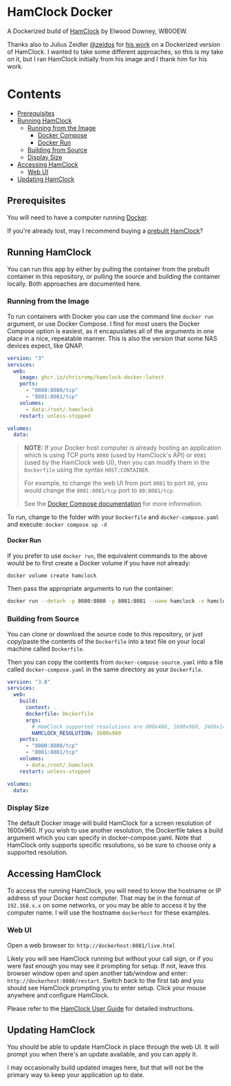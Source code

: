 # HamClock Docker

A Dockerized build of [HamClock](https://www.clearskyinstitute.com/ham/HamClock/) by Elwood Downey, WB0OEW.

Thanks also to Julius Zeidler [@zeidos](https://github.com/zeidlos) for [his work](https://github.com/zeidlos/hamclock-docker) on a Dockerized version of HamClock. I wanted to take some different approaches, so this is my take on it, but I ran HamClock initially from his image and I thank him for his work.

# Contents
- [Prerequisites](#prerequisites)
- [Running HamClock](#running-hamclock)
    - [Running from the Image](#running-from-the-image)
        - [Docker Compose](#docker-compose)
        - [Docker Run](#docker-run)
    - [Building from Source](#building-from-source)
    - [Display Size](#display-size)
- [Accessing HamClock](#accessing-hamclock)
    - [Web UI](#web-ui)
- [Updating HamClock](#updating-hamclock)

## Prerequisites

You will need to have a computer running [Docker](https://docs.docker.com/get-docker/).

If you're already lost, may I recommend buying a [prebulit HamClock](https://www.veritiumhfclock.com/)?

## Running HamClock

You can run this app by either by pulling the container from the prebuilt container in this repository, or pulling the source and building the container locally. Both approaches are documented here.

### Running from the Image

To run containers with Docker you can use the command line `docker run` argument, or use Docker Compose. I find for most users the Docker Compose option is easiest, as it encapuslates all of the arguments in one place in a nice, repeatable manner. This is also the version that some NAS devices expect, like QNAP.

```yaml
version: "3"
services:
  web:
    image: ghcr.io/chrisromp/hamclock-docker:latest
    ports:
      - "8080:8080/tcp"
      - "8081:8081/tcp"
    volumes:
      - data:/root/.hamclock
    restart: unless-stopped

volumes:
  data:
```

> **NOTE:** If your Docker host computer is already hosting an application which is using TCP ports `8080` (used by HamClock's API) or `8081` (used by the HamClock web UI), then you can modify them in the `Dockerfile` using the syntax `HOST:CONTAINER`.
>
> For example, to change the web UI from port `8081` to port `80`, you would change the `8081:8081/tcp` port to `80:8081/tcp`.
>
> See the [Docker Compose documentation](https://docs.docker.com/compose/compose-file/05-services/#ports) for more information.

To run, change to the folder with your `Dockerfile` and `docker-compose.yaml` and execute: `docker compose up -d`

#### Docker Run

If you prefer to use `docker run`, the equivalent commands to the above would be to first create a Docker volume if you have not already:

```sh
docker volume create hamclock
```

Then pass the appropriate arguments to run the container:

```sh
docker run --detach -p 8080:8080 -p 8081:8081 --name hamclock -v hamclock:/root/.hamclock ghcr.io/chrisromp/hamclock-docker:latest
```

### Building from Source

You can clone or download the source code to this repository, or just copy/paste the contents of the `Dockerfile` into a text file on your local machine called `Dockerfile`.

Then you can copy the contents from `docker-compose-source.yaml` into a file called `docker-compose.yaml` in the same directory as your `Dockerfile`.

```yaml
version: "3.8"
services:
  web:
    build:
      context: .
      dockerfile: Dockerfile
      args:
        # HamClock supported resolutions are 800x480, 1600x960, 2400x1440 and 3200x1920 as of v3.02
        HAMCLOCK_RESOLUTION: 1600x960
    ports:
      - "8080:8080/tcp"
      - "8081:8081/tcp"
    volumes:
      - data:/root/.hamclock
    restart: unless-stopped

volumes:
  data:
```

### Display Size

The default Docker image will build HamClock for a screen resolution of 1600x960. If you wish to use another resolution, the Dockerfile takes a build argument which you can specify in docker-compose.yaml. Note that HamClock only supports specific resolutions, so be sure to choose only a supported resolution.

## Accessing HamClock

To access the running HamClock, you will need to know the hostname or IP address of your Docker host computer. That may be in the format of `192.168.x.x` on some networks, or you may be able to access it by the computer name. I will use the hostname `dockerhost` for these examples.

### Web UI

Open a web browser to: `http://dockerhost:8081/live.html`

Likely you will see HamClock running but without your call sign, or if you were fast enough you may see it prompting for setup. If not, leave this browser window open and open another tab/window and enter: `http://dockerhost:8080/restart`. Switch back to the first tab and you should see HamClock prompting you to enter setup. Click your mouse anywhere and configure HamClock.

Please refer to the [HamClock User Guide](https://www.clearskyinstitute.com/ham/HamClock/HamClockKey.pdf) for detailed instructions.

## Updating HamClock

You should be able to update HamClock in place through the web UI. It will prompt you when there's an update available, and you can apply it.

I may occasionally build updated images here, but that will not be the primary way to keep your application up to date.

